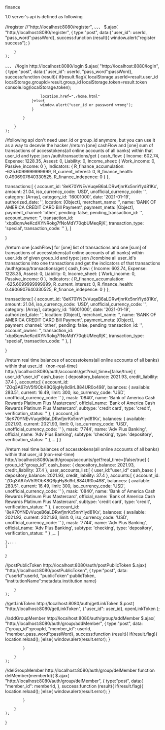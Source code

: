 finance

1.0 server's api is defined as following

//register
//"http://localhost:8080/register",
、、、
$.ajax(
        "http://localhost:8080/register",
        {
            type:"post",
            data:{"user_id": userId,
                "pass_word":passWord},
            success:function (result){
                window.alert("register success");
            }

        }
    );
、、、
//logIn
http://localhost:8080/logIn
$.ajax(
        "http://localhost:8080/logIn",
        {
            type:"post",
            data:{"user_id": userId,
                "pass_word":passWord},
            success:function (result){
                if(result.flag){
                    localStorage.userId=result.user_id
                    localStorage.groupId=result.group_id
                    localStorage.token=result.token
                    console.log(localStorage.token);

                    location.href="./home.html"
                }else{
                    window.alert("user_id or password wrong");
                }

            }

        }
    );



//following api don't need user_id or group_id anymore, but you can use it as a way to decevie the hacker
//return [one] cashFlow and [one] sum of transactions of accesstokens(all online accounts of all banks) within that user_id and type: json
/auth/transactions/get
{
 cash_flow: {
    Income: 602.74,
    Expense: 1228.35,
    Assest: 0,
    Liability: 0,
    Income_sheet: { Work_income: 0, Passive_income: 0 },
    Indicators: {
      R_finance_accumulation: -625.6099999999999,
      R_current_interest: 0,
      R_finance_health: 0.4906907640330525,
      R_finance_indepence: 0
    }
  },
  
 transactions:[
    {
      account_id: '8eK70YNEvVuqeB6aLDRwfjnrKx5nnYIyd81Kx',
      amount: 21.04,
      iso_currency_code: 'USD',
      unofficial_currency_code: '',
      category: [Array],
      category_id: '16001000',
      date: '2021-01-19',
      authorized_date: '',
      location: [Object],
      merchant_name: '',
      name: 'BANK OF AMERICA CREDIT CARD Bill Payment',
      payment_meta: [Object],
      payment_channel: 'other',
      pending: false,
      pending_transaction_id: '',
      account_owner: '',
      transaction_id: 'xbpBqnvAeKcdXYNRokg7fNoMdY70qbUMeqRjK',
      transaction_type: 'special',
      transaction_code: ''
    },
	]
	
}

//return one [cashFlow] for [one] list of transactions and one [sum] of transactions of accesstokens(all online accounts of all banks) within user_ids of given group_id and type: json
//combine all user_id's transactions into one transactions and get the indicators of that transactions
/auth/group/transactions/get
{
 cash_flow: {
    Income: 602.74,
    Expense: 1228.35,
    Assest: 0,
    Liability: 0,
    Income_sheet: { Work_income: 0, Passive_income: 0 },
    Indicators: {
      R_finance_accumulation: -625.6099999999999,
      R_current_interest: 0,
      R_finance_health: 0.4906907640330525,
      R_finance_indepence: 0
    }
  },
  
 transactions:[
    {
      account_id: '8eK70YNEvVuqeB6aLDRwfjnrKx5nnYIyd81Kx',
      amount: 21.04,
      iso_currency_code: 'USD',
      unofficial_currency_code: '',
      category: [Array],
      category_id: '16001000',
      date: '2021-01-19',
      authorized_date: '',
      location: [Object],
      merchant_name: '',
      name: 'BANK OF AMERICA CREDIT CARD Bill Payment',
      payment_meta: [Object],
      payment_channel: 'other',
      pending: false,
      pending_transaction_id: '',
      account_owner: '',
      transaction_id: 'xbpBqnvAeKcdXYNRokg7fNoMdY70qbUMeqRjK',
      transaction_type: 'special',
      transaction_code: ''
    },
	]
	
}


//return real time balances of accesstokens(all online accounts of all banks) within that user_id （non-real-time）
http://localhost:8080/auth/accounts/get?real_time=[false/true]
{
user_id:"user_id"
cash_base: { depository_balance: 2021.93, credit_liability: 37.4 },
accounts:[
	  {
		account_id: 'ZOq3A67oV5f9ObK8Q6jqHy8d9rL884UR0o498',
		balances: {
		  available: 283.51,
		  current: 16.49,
		  limit: 300,
		  iso_currency_code: 'USD',
		  unofficial_currency_code: ''
		},
		mask: '0840',
		name: 'Bank of America Cash Rewards Platinum Plus Mastercard',
		official_name: 'Bank of America Cash Rewards Platinum Plus Mastercard',
		subtype: 'credit card',
		type: 'credit',
		verification_status: ''
	  },
	  {
		account_id: '8eK70YNEvVuqeB6aLDRwfjnrKx5nnYIyd81Kx',
		balances: {
		  available: 2021.93,
		  current: 2021.93,
		  limit: 0,
		  iso_currency_code: 'USD',
		  unofficial_currency_code: ''
		},
		mask: '7744',
		name: 'Adv Plus Banking',
		official_name: 'Adv Plus Banking',
		subtype: 'checking',
		type: 'depository',
		verification_status: ''
	  },...
	]
}

//return real time balances of accesstokens(all online accounts of all banks) within that user_id (non-real-time)
http://localhost:8080/auth/group/accounts/get?real_time=[false/true]
{
group_id:"group_id",
cash_base: { depository_balance: 2021.93, credit_liability: 37.4 },
user_accounts_list:[
	{
	user_id:"user_id"
	cash_base: { depository_balance: 2021.93, credit_liability: 37.4 },
	accounts:[
		  {
			account_id: 'ZOq3A67oV5f9ObK8Q6jqHy8d9rL884UR0o498',
			balances: {
			  available: 283.51,
			  current: 16.49,
			  limit: 300,
			  iso_currency_code: 'USD',
			  unofficial_currency_code: ''
			},
			mask: '0840',
			name: 'Bank of America Cash Rewards Platinum Plus Mastercard',
			official_name: 'Bank of America Cash Rewards Platinum Plus Mastercard',
			subtype: 'credit card',
			type: 'credit',
			verification_status: ''
		  },
		  {
			account_id: '8eK70YNEvVuqeB6aLDRwfjnrKx5nnYIyd81Kx',
			balances: {
			  available: 2021.93,
			  current: 2021.93,
			  limit: 0,
			  iso_currency_code: 'USD',
			  unofficial_currency_code: ''
			},
			mask: '7744',
			name: 'Adv Plus Banking',
			official_name: 'Adv Plus Banking',
			subtype: 'checking',
			type: 'depository',
			verification_status: ''
		  }
		  ,...
		]	
		
	},...
	]

}

//postPublicToken
http://localhost:8080/auth/postPublicToken
$.ajax(
        "http://localhost:8080/postPublicToken",
        {
            type:"post",
            data:{"userId":userId,
                "publicToken":publicToken,
                "institutionName":metadata.institution.name}

        }
    );


//getLinkToken
http://localhost:8080/auth/getLinkToken
$.post(
        "http://localhost:8080/getLinkToken",
            {"user_id": user_id},
            openLinkToken
    );



//addGroupMember
http://localhost:8080/auth/group/addMember
  $.ajax(
        "http://localhost:8080/auth/group/addMember",
        {
            type:"post",
            data:{"group_id":groupId,
                "member_id": userId,
                "member_pass_word":passWord},
            success:function (result){
                if(result.flag){
                    location.reload();
                }else{
                    window.alert(result.error);
                }

            }

        }
    );


//delGroupMember
http://localhost:8080/auth/group/delMember
function delMember(memberId){
    $.ajax(
        "http://localhost:8080/auth/group/delMember",
        {
            type:"post",
            data:{
                "member_id": memberId,
                },
            success:function (result){
                if(result.flag){
                    location.reload();
                }else{
                    window.alert(result.error);
                }

            }

        }
    );
}


